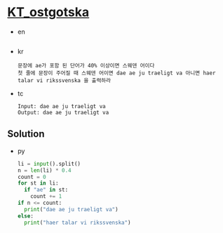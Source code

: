 # [KT_ostgotska](https://open.kattis.com/problems/ostgotska)

* en

  ```en

  ```

* kr

  ```kr
  문장에 ae가 포함 된 단어가 40% 이상이면 스웨덴 어이다
  첫 줄에 문장이 주어질 때 스웨덴 어이면 dae ae ju traeligt va 아니면 haer talar vi rikssvenska 을 출력하라
  ```

* tc

  ```tc
  Input: dae ae ju traeligt va
  Output: dae ae ju traeligt va
  ```

## Solution

* py

  ```py
  li = input().split()
  n = len(li) * 0.4
  count = 0
  for st in li:
    if "ae" in st:
      count += 1
  if n <= count:
    print("dae ae ju traeligt va")
  else:
    print("haer talar vi rikssvenska")
  ```
